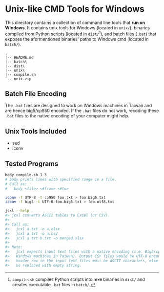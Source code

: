 Unix-like CMD Tools for Windows
===============================

This directory contains a collection of command line tools that 
**run on Windows**. It contains unix tools for Windows (located in `unix/`),
binaries compiled from Python scripts (located in `dist/`[^1]), and batch files
(`.bat`) that exposes the aformentioned binaries' paths to Windows cmd (located 
in `batch/`).

```
.
|-- README.md
|-- batch\
|-- dist\
|-- unix\
|-- compile.sh
`-- unix.zip
```

[^1]: `compile.sh` compiles Python scripts into .exe binaries in `dist/` and 
creates executable `.bat` files in `batch/`.


## Batch File Encoding

The `.bat` files are designed to work on Windows machines in Taiwan and are 
hence big5/cp950 encoded. If the `.bat` files do not work, recoding these `.bat`
files to the native encoding of your computer might help.


## Unix Tools Included

- sed
- iconv


## Tested Programs

```sh
body compile.sh 1 3
# body prints lines with specified range in a file.
# Call as:
#   body <file> <#from> <#to>

iconv -f UTF-8 -t cp950 foo.txt > foo.big5.txt
iconv -f big5 -t UTF-8 foo.big5.txt > foo.utf8.txt

jcxl --help
#> jcxl converts ASCII tables to Excel (or CSV).
#> 
#> Call as:
#>   jcxl a.txt -o a.xlsx
#>   jcxl a.txt -o a.csv
#>   jcxl a.txt b.txt -o merged.xlsx
#> 
#> Note:
#>   jcxl expects input text files with a native encoding (i.e. Big5/cp950 on most
#>   Windows machines in Taiwan). Output CSV files would be UTF-8 encoded. The 
#>   header row in the input text files must be ASCII characters, else they would 
#>   be replaced with empty string.
```
